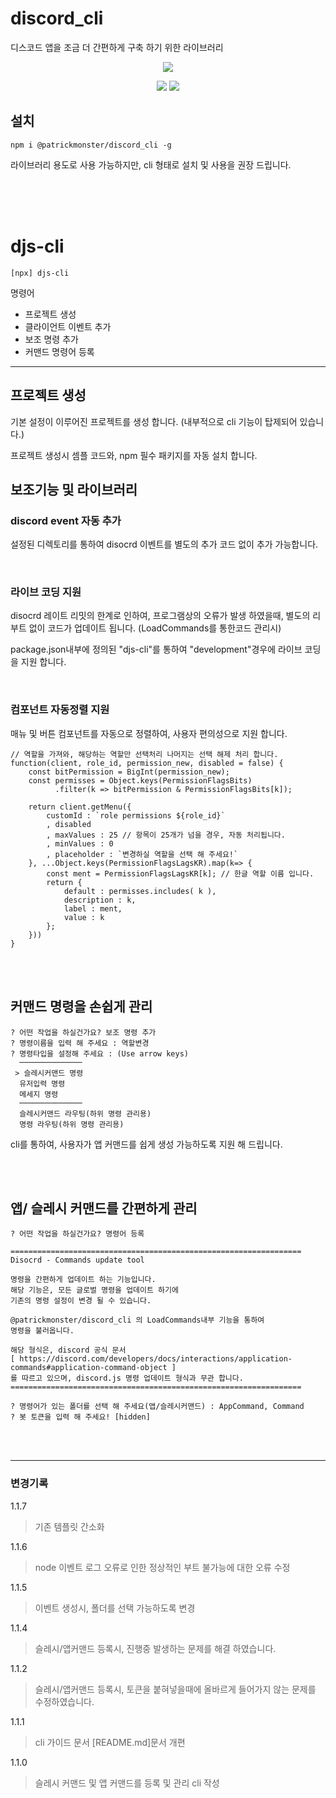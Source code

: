 # discord_cli
디스코드 앱을 조금 더 간편하게 구축 하기 위한 라이브러리

<p align="center"><a href="https://nodei.co/npm/@patrickmonster/discord_cli"><img src="https://nodei.co/npm/@patrickmonster/discord_cli.png.png"></a></p>
<p align="center">
  <img src="https://img.shields.io/npm/v/@patrickmonster/discord_cli">
  <img src="https://img.shields.io/npm/l/@patrickmonster/discord_cli">
</p>

## 설치
```
npm i @patrickmonster/discord_cli -g
```
 라이브러리 용도로 사용 가능하지만, cli 형태로 설치 및 사용을 권장 드립니다.


  <br><br><br>

# djs-cli
```
[npx] djs-cli
```

명령어
 - 프로젝트 생성
 - 클라이언트 이벤트 추가
 - 보조 명령 추가
 - 커맨드 명령어 등록 


---
## 프로젝트 생성
기본 설정이 이루어진 프로젝트를 생성 합니다.
(내부적으로 cli 기능이 탑제되어 있습니다.)

프로젝트 생성시 셈플 코드와, npm 필수 패키지를 자동 설치 합니다.

## 보조기능 및 라이브러리
### discord event 자동 추가

설정된 디렉토리를 통하여 disocrd 이벤트를 별도의 추가 코드 없이
추가 가능합니다.
  
  <br>

### 라이브 코딩 지원
disocrd 레이트 리밋의 한계로 인하여, 프로그램상의 오류가 발생 하였을때,
별도의 리 부트 없이 코드가 업데이트 됩니다. (LoadCommands를 통한코드 관리시)

package.json내부에 정의된 "djs-cli"를 통하여 "development"경우에 라이브 코딩을 지원 합니다.
  
  <br>

### 컴포넌트 자동정렬 지원
매뉴 및 버튼 컴포넌트를 자동으로 정렬하여,
사용자 편의성으로 지원 합니다.
```
// 역할을 가져와, 해당하는 역할만 선택처리 나머지는 선택 해제 처리 합니다.
function(client, role_id, permission_new, disabled = false) {
    const bitPermission = BigInt(permission_new);
    const permisses = Object.keys(PermissionFlagsBits)
          .filter(k => bitPermission & PermissionFlagsBits[k]);
    
    return client.getMenu({
        customId : `role permissions ${role_id}`
        , disabled
        , maxValues : 25 // 항목이 25개가 넘을 경우, 자동 처리됩니다.
        , minValues : 0
        , placeholder : `변경하실 역할을 선택 해 주세요!`
    }, ...Object.keys(PermissionFlagsLagsKR).map(k=> {
        const ment = PermissionFlagsLagsKR[k]; // 한글 역할 이름 입니다.
        return {
            default : permisses.includes( k ),
            description : k,
            label : ment,
            value : k
        };
    }))
}

```
<br><br>
## 커맨드 명령을 손쉽게 관리
```
? 어떤 작업을 하실건가요? 보조 명령 추가
? 명령이름을 입력 해 주세요 : 역할변경
? 명령타입을 설정해 주세요 : (Use arrow keys)
  ──────────────
 > 슬레시커맨드 명령
  유저입력 명령
  메세지 명령
  ──────────────
  슬레시커맨드 라우팅(하위 명령 관리용)
  명령 라우팅(하위 명령 관리용)
```
cli를 통하여, 사용자가 앱 커맨드를 쉽게 생성 가능하도록 지원 해 드립니다.

<br><br>
## 앱/ 슬레시 커맨드를 간편하게 관리
```
? 어떤 작업을 하실건가요? 명령어 등록

=================================================================
Disocrd - Commands update tool

명령을 간편하게 업데이트 하는 기능입니다.
해당 기능은, 모든 글로벌 명령을 업데이트 하기에
기존의 명령 설정이 변경 될 수 있습니다.

@patrickmonster/discord_cli 의 LoadCommands내부 기능을 통하여
명령을 불러옵니다.

해당 형식은, discord 공식 문서
[ https://discord.com/developers/docs/interactions/application-commands#application-command-object ]
를 따르고 있으며, discord.js 명령 업데이트 형식과 무관 합니다.
=================================================================

? 명령어가 있는 폴더를 선택 해 주세요(앱/슬레시커맨드) : AppCommand, Command
? 봇 토큰을 입력 해 주세요! [hidden]
```
<br><br>

---
### 변경기록

1.1.7
> 기존 템플릿 간소화
>

1.1.6
> node 이벤트 로그 오류로 인한 정상적인 부트 불가능에 대한 오류 수정

1.1.5
> 이벤트 생성시, 폴더를 선택 가능하도록 변경

1.1.4
> 슬레시/앱커맨드 등록시, 진행중 발생하는 문제를 해결 하였습니다.

1.1.2
> 슬레시/앱커맨드 등록시, 토큰을 붙혀넣을때에 올바르게 들어가지 않는 문제를 수정하였습니다.

1.1.1
> cli 가이드 문서 [README.md]문서 개편


1.1.0
> 슬레시 커맨드 및 앱 커맨드를 등록 및 관리 cli 작성
